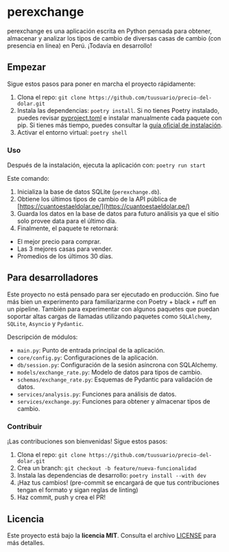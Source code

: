# perexchange

perexchange es una aplicación escrita en Python pensada para obtener, almacenar y analizar los tipos de cambio de diversas casas de cambio (con presencia en línea) en Perú. ¡Todavía en desarrollo!

## Empezar

Sigue estos pasos para poner en marcha el proyecto rápidamente:

1. Clona el repo: `git clone https://github.com/tuusuario/precio-del-dolar.git`
2. Instala las dependencias: `poetry install`. Si no tienes Poetry instalado, puedes revisar [pyproject.toml](pyproject.toml) e instalar manualmente cada paquete con pip. Si tienes más tiempo, puedes consultar la [guía oficial de instalación](https://python-poetry.org/docs/#installation).
3. Activar el entorno virtual: `poetry shell`

### Uso

Después de la instalación, ejecuta la aplicación con: `poetry run start`

Este comando:

1. Inicializa la base de datos SQLite (`perexchange.db`).
2. Obtiene los últimos tipos de cambio de la API pública de [https://cuantoestaeldolar.pe/](https://cuantoestaeldolar.pe/)
3. Guarda los datos en la base de datos para futuro análisis ya que el sitio solo provee data para el último día.
4. Finalmente, el paquete te retornará:

- El mejor precio para comprar.
- Las 3 mejores casas para vender.
- Promedios de los últimos 30 días.

## Para desarrolladores

Este proyecto no está pensado para ser ejecutado en producción. Sino fue más bien un experimento para familiarizarme con Poetry + black + ruff en un pipeline. También para experimentar con algunos paquetes que puedan soportar altas cargas de llamadas utilizando paquetes como `SQLAlchemy`, `SQLite`, `Asyncio` y `Pydantic`.

Descripción de módulos:

- `main.py`: Punto de entrada principal de la aplicación.
- `core/config.py`: Configuraciones de la aplicación.
- `db/session.py`: Configuración de la sesión asíncrona con SQLAlchemy.
- `models/exchange_rate.py`: Modelo de datos para tipos de cambio.
- `schemas/exchange_rate.py`: Esquemas de Pydantic para validación de datos.
- `services/analysis.py`: Funciones para análisis de datos.
- `services/exchange.py`: Funciones para obtener y almacenar tipos de cambio.

### Contribuir

¡Las contribuciones son bienvenidas! Sigue estos pasos:

1. Clona el repo: `git clone https://github.com/tuusuario/precio-del-dolar.git`
2. Crea un branch: `git checkout -b feature/nueva-funcionalidad`
3. Instala las dependencias de desarrollo: `poetry install --with dev`
4. ¡Haz tus cambios! (pre-commit se encargará de que tus contribuciones tengan el formato y sigan reglas de linting)
5. Haz commit, push y crea el PR!

## Licencia

Este proyecto está bajo la **licencia MIT**. Consulta el archivo [LICENSE](LICENSE) para más detalles.
